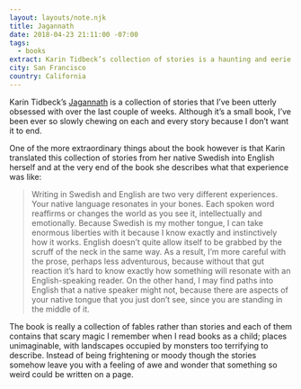 ```yaml
---
layout: layouts/note.njk
title: Jagannath
date: 2018-04-23 21:11:00 -07:00
tags:
  - books
extract: Karin Tidbeck’s collection of stories is a haunting and eerie delight.
city: San Francisco
country: California
---
```


Karin Tidbeck’s [Jagannath](https://www.amazon.com/Jagannath-Karin-Tidbeck/dp/1101973978/ref=pd_lpo_sbs_14_t_0?_encoding=UTF8&psc=1&refRID=H7AGDWEVX50ZK53AC51K) is a collection of stories that I’ve been utterly obsessed with over the last couple of weeks. Although it’s a small book, I’ve been ever so slowly chewing on each and every story because I don’t want it to end.

One of the more extraordinary things about the book however is that Karin translated this collection of stories from her native Swedish into English herself and at the very end of the book she describes what that experience was like:

> Writing in Swedish and English are two very different experiences. Your native language resonates in your bones. Each spoken word reaffirms or changes the world as you see it, intellectually and emotionally. Because Swedish is my mother tongue, I can take enormous liberties with it because I know exactly and instinctively how it works. English doesn’t quite allow itself to be grabbed by the scruff of the neck in the same way. As a result, I’m more careful with the prose, perhaps less adventurous, because without that gut reaction it’s hard to know exactly how something will resonate with an English-speaking reader. On the other hand, I may find paths into English that a native speaker might not, because there are aspects of your native tongue that you just don’t see, since you are standing in the middle of it.

The book is really a collection of fables rather than stories and each of them contains that scary magic I remember when I read books as a child; places unimaginable, with landscapes occupied by monsters too terrifying to describe. Instead of being frightening or moody though the stories somehow leave you with a feeling of awe and wonder that something so weird could be written on a page.
